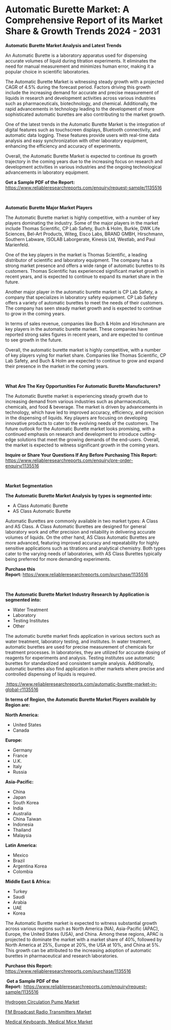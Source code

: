 <p><h1>Automatic Burette Market: A Comprehensive Report of its Market Share & Growth Trends 2024 - 2031</h1></p><p><strong>Automatic Burette Market Analysis and Latest Trends</strong></p>
<p><p>An Automatic Burette is a laboratory apparatus used for dispensing accurate volumes of liquid during titration experiments. It eliminates the need for manual measurement and minimizes human error, making it a popular choice in scientific laboratories.</p><p>The Automatic Burette Market is witnessing steady growth with a projected CAGR of 4.5% during the forecast period. Factors driving this growth include the increasing demand for accurate and precise measurement of liquids in research and development activities across various industries such as pharmaceuticals, biotechnology, and chemical. Additionally, the rapid advancements in technology leading to the development of more sophisticated automatic burettes are also contributing to the market growth.</p><p>One of the latest trends in the Automatic Burette Market is the integration of digital features such as touchscreen displays, Bluetooth connectivity, and automatic data logging. These features provide users with real-time data analysis and easy synchronization with other laboratory equipment, enhancing the efficiency and accuracy of experiments.</p><p>Overall, the Automatic Burette Market is expected to continue its growth trajectory in the coming years due to the increasing focus on research and development activities in various industries and the ongoing technological advancements in laboratory equipment.</p></p>
<p><strong>Get a Sample PDF of the Report:&nbsp;</strong> <a href="https://www.reliableresearchreports.com/enquiry/request-sample/1135516">https://www.reliableresearchreports.com/enquiry/request-sample/1135516</a></p>
<p>&nbsp;</p>
<p><strong>Automatic Burette Major Market Players</strong></p>
<p><p>The Automatic Burette market is highly competitive, with a number of key players dominating the industry. Some of the major players in the market include Thomas Scientific, CP Lab Safety, Buch & Holm, Burkle, DWK Life Sciences, Bel-Art Products, Witeg, Eisco Labs, BRAND GMBH, Hirschmann, Southern Labware, ISOLAB Laborgerate, Kinesis Ltd, Westlab, and Paul Marienfeld.</p><p>One of the key players in the market is Thomas Scientific, a leading distributor of scientific and laboratory equipment. The company has a strong market presence and offers a wide range of automatic burettes to its customers. Thomas Scientific has experienced significant market growth in recent years, and is expected to continue to expand its market share in the future.</p><p>Another major player in the automatic burette market is CP Lab Safety, a company that specializes in laboratory safety equipment. CP Lab Safety offers a variety of automatic burettes to meet the needs of their customers. The company has seen steady market growth and is expected to continue to grow in the coming years.</p><p>In terms of sales revenue, companies like Buch & Holm and Hirschmann are key players in the automatic burette market. These companies have reported strong sales figures in recent years, and are expected to continue to see growth in the future.</p><p>Overall, the automatic burette market is highly competitive, with a number of key players vying for market share. Companies like Thomas Scientific, CP Lab Safety, and Buch & Holm are expected to continue to grow and expand their presence in the market in the coming years.</p></p>
<p>&nbsp;</p>
<p><strong>What Are The Key Opportunities For Automatic Burette Manufacturers?</strong></p>
<p><p>The Automatic Burette market is experiencing steady growth due to increasing demand from various industries such as pharmaceuticals, chemicals, and food & beverage. The market is driven by advancements in technology, which have led to improved accuracy, efficiency, and precision in the dispensing of liquids. Key players are focusing on developing innovative products to cater to the evolving needs of the customers. The future outlook for the Automatic Burette market looks promising, with a continued emphasis on research and development to introduce cutting-edge solutions that meet the growing demands of the end-users. Overall, the market is expected to witness significant growth in the coming years.</p></p>
<p><strong>Inquire or Share Your Questions If Any Before Purchasing This Report:</strong> <a href="https://www.reliableresearchreports.com/enquiry/pre-order-enquiry/1135516">https://www.reliableresearchreports.com/enquiry/pre-order-enquiry/1135516</a></p>
<p>&nbsp;</p>
<p><strong>Market Segmentation</strong></p>
<p><strong>The Automatic Burette Market Analysis by types is segmented into:</strong></p>
<p><ul><li>A Class Automatic Burette</li><li>AS Class Automatic Burette</li></ul></p>
<p><p>Automatic Burettes are commonly available in two market types: A Class and AS Class. A Class Automatic Burettes are designed for general laboratory work and offer precision and reliability in delivering accurate volumes of liquids. On the other hand, AS Class Automatic Burettes are more advanced, featuring improved accuracy and repeatability for highly sensitive applications such as titrations and analytical chemistry. Both types cater to the varying needs of laboratories, with AS Class Burettes typically being preferred for more demanding experiments.</p></p>
<p><strong>Purchase this Report:&nbsp;</strong><a href="https://www.reliableresearchreports.com/purchase/1135516">https://www.reliableresearchreports.com/purchase/1135516</a></p>
<p>&nbsp;</p>
<p><strong>The Automatic Burette Market Industry Research by Application is segmented into:</strong></p>
<p><ul><li>Water Treatment</li><li>Laboratory</li><li>Testing Institutes</li><li>Other</li></ul></p>
<p><p>The automatic burette market finds application in various sectors such as water treatment, laboratory testing, and institutes. In water treatment, automatic burettes are used for precise measurement of chemicals for treatment processes. In laboratories, they are utilized for accurate dosing of reagents for experiments and analysis. Testing institutes use automatic burettes for standardized and consistent sample analysis. Additionally, automatic burettes also find application in other markets where precise and controlled dispensing of liquids is required.</p></p>
<p><a href="https://www.reliableresearchreports.com/automatic-burette-market-in-global-r1135516">&nbsp;https://www.reliableresearchreports.com/automatic-burette-market-in-global-r1135516</a></p>
<p><strong>In terms of Region, the Automatic Burette Market Players available by Region are:</strong></p>
<p>
    <p> <strong> North America: </strong>
        <ul>
            <li>United States</li>
            <li>Canada</li>
        </ul>
        </p> 
    <p> <strong> Europe: </strong>
        <ul>
            <li>Germany</li>
            <li>France</li>
            <li>U.K.</li>
            <li>Italy</li>
            <li>Russia</li>
        </ul>
        </p> 
    <p> <strong> Asia-Pacific: </strong>
        <ul>
            <li>China</li>
            <li>Japan</li>
            <li>South Korea</li>
            <li>India</li>
            <li>Australia</li>
            <li>China Taiwan</li>
            <li>Indonesia</li>
            <li>Thailand</li>
            <li>Malaysia</li>
        </ul>
        </p> 
    <p> <strong> Latin America: </strong>
        <ul>
            <li>Mexico</li>
            <li>Brazil</li>
            <li>Argentina Korea</li>
            <li>Colombia</li>
        </ul>
        </p> 
    <p> <strong> Middle East & Africa: </strong>
        <ul>
            <li>Turkey</li>
            <li>Saudi</li>
            <li>Arabia</li>
            <li>UAE</li>
            <li>Korea</li>
        </ul>
    </p>
    </p>
<p><p>The Automatic Burette market is expected to witness substantial growth across various regions such as North America (NA), Asia-Pacific (APAC), Europe, the United States (USA), and China. Among these regions, APAC is projected to dominate the market with a market share of 40%, followed by North America at 25%, Europe at 20%, the USA at 10%, and China at 5%. This growth can be attributed to the increasing adoption of automatic burettes in pharmaceutical and research laboratories.</p></p>
<p><strong>Purchase this Report: </strong><a href="https://www.reliableresearchreports.com/purchase/1135516">https://www.reliableresearchreports.com/purchase/1135516</a></p>
<p>&nbsp;<strong>Get a Sample PDF of the Report:&nbsp;&nbsp;</strong><a href="https://www.reliableresearchreports.com/enquiry/request-sample/1135516">https://www.reliableresearchreports.com/enquiry/request-sample/1135516</a></p>
<p><strong></strong></p>
<p><p><a href="https://www.linkedin.com/pulse/hydrogen-circulation-pumpnbspmarket-focuses-market-share-size-0gute?trackingId=o5ohBk5%2BoobvYCUUJJNi7Q%3D%3D">Hydrogen Circulation Pump Market</a></p><p><a href="https://www.linkedin.com/pulse/fm-broadcast-radio-transmitters-market-exploring-share-trends-kcdqe?trackingId=K%2Bq2cUyFyh3YcRgSHyIoiQ%3D%3D">FM Broadcast Radio Transmitters Market</a></p><p><a href="https://www.linkedin.com/pulse/medical-keyboards-mice-market-trends-analysis-forecasted-ijhfe?trackingId=9hCoEoP3nrOLTJ137xFd0A%3D%3D">Medical Keyboards, Medical Mice Market</a></p></p>